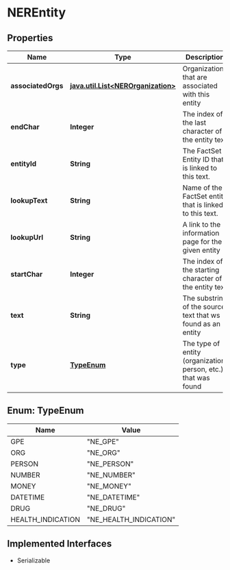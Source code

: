 

# NEREntity


## Properties

Name | Type | Description | Notes
------------ | ------------- | ------------- | -------------
**associatedOrgs** | [**java.util.List&lt;NEROrganization&gt;**](NEROrganization.md) | Organizations that are associated with this entity |  [optional]
**endChar** | **Integer** | The index of the last character of the entity text | 
**entityId** | **String** | The FactSet Entity ID that is linked to this text. |  [optional]
**lookupText** | **String** | Name of the FactSet entity that is linked to this text. |  [optional]
**lookupUrl** | **String** | A link to the information page for the given entity |  [optional]
**startChar** | **Integer** | The index of the starting character of the entity text | 
**text** | **String** | The substring of the source text that ws found as an entity | 
**type** | [**TypeEnum**](#TypeEnum) | The type of entity (organization, person, etc.) that was found | 



## Enum: TypeEnum

Name | Value
---- | -----
GPE | &quot;NE_GPE&quot;
ORG | &quot;NE_ORG&quot;
PERSON | &quot;NE_PERSON&quot;
NUMBER | &quot;NE_NUMBER&quot;
MONEY | &quot;NE_MONEY&quot;
DATETIME | &quot;NE_DATETIME&quot;
DRUG | &quot;NE_DRUG&quot;
HEALTH_INDICATION | &quot;NE_HEALTH_INDICATION&quot;


## Implemented Interfaces

* Serializable


